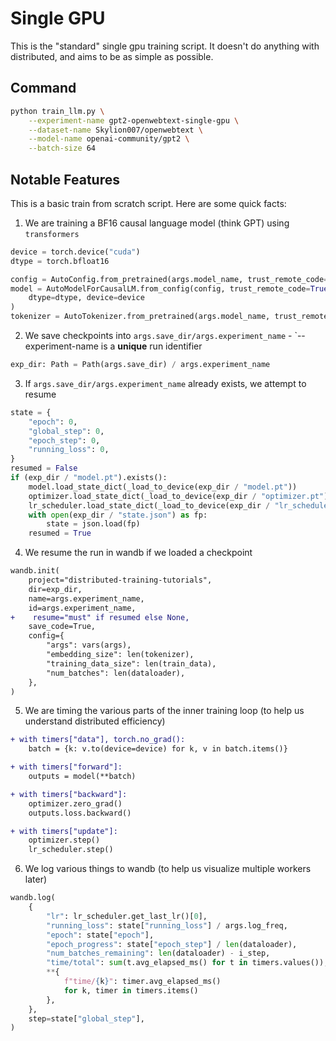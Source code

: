 # Single GPU

This is the "standard" single gpu training script. It doesn't do anything with distributed, and aims to be as simple as possible.

## Command

```bash
python train_llm.py \
    --experiment-name gpt2-openwebtext-single-gpu \
    --dataset-name Skylion007/openwebtext \
    --model-name openai-community/gpt2 \
    --batch-size 64
```

## Notable Features

This is a basic train from scratch script. Here are some quick facts:

1. We are training a BF16 causal language model (think GPT) using `transformers`

```python
device = torch.device("cuda")
dtype = torch.bfloat16

config = AutoConfig.from_pretrained(args.model_name, trust_remote_code=True)
model = AutoModelForCausalLM.from_config(config, trust_remote_code=True).to(
    dtype=dtype, device=device
)
tokenizer = AutoTokenizer.from_pretrained(args.model_name, trust_remote_code=True)
```

2. We save checkpoints into `args.save_dir/args.experiment_name` - `--experiment-name is a **unique** run identifier

```python
exp_dir: Path = Path(args.save_dir) / args.experiment_name
```

3. If `args.save_dir/args.experiment_name` already exists, we attempt to resume

```python
state = {
    "epoch": 0,
    "global_step": 0,
    "epoch_step": 0,
    "running_loss": 0,
}
resumed = False
if (exp_dir / "model.pt").exists():
    model.load_state_dict(_load_to_device(exp_dir / "model.pt"))
    optimizer.load_state_dict(_load_to_device(exp_dir / "optimizer.pt"))
    lr_scheduler.load_state_dict(_load_to_device(exp_dir / "lr_scheduler.pt"))
    with open(exp_dir / "state.json") as fp:
        state = json.load(fp)
    resumed = True
```

4. We resume the run in wandb if we loaded a checkpoint

```diff
wandb.init(
    project="distributed-training-tutorials",
    dir=exp_dir,
    name=args.experiment_name,
    id=args.experiment_name,
+    resume="must" if resumed else None,
    save_code=True,
    config={
        "args": vars(args),
        "embedding_size": len(tokenizer),
        "training_data_size": len(train_data),
        "num_batches": len(dataloader),
    },
)
```

5. We are timing the various parts of the inner training loop (to help us understand distributed efficiency)

```diff
+ with timers["data"], torch.no_grad():
    batch = {k: v.to(device=device) for k, v in batch.items()}

+ with timers["forward"]:
    outputs = model(**batch)

+ with timers["backward"]:
    optimizer.zero_grad()
    outputs.loss.backward()

+ with timers["update"]:
    optimizer.step()
    lr_scheduler.step()
```

6. We log various things to wandb (to help us visualize multiple workers later)

```python
wandb.log(
    {
        "lr": lr_scheduler.get_last_lr()[0],
        "running_loss": state["running_loss"] / args.log_freq,
        "epoch": state["epoch"],
        "epoch_progress": state["epoch_step"] / len(dataloader),
        "num_batches_remaining": len(dataloader) - i_step,
        "time/total": sum(t.avg_elapsed_ms() for t in timers.values()),
        **{
            f"time/{k}": timer.avg_elapsed_ms()
            for k, timer in timers.items()
        },
    },
    step=state["global_step"],
)
```